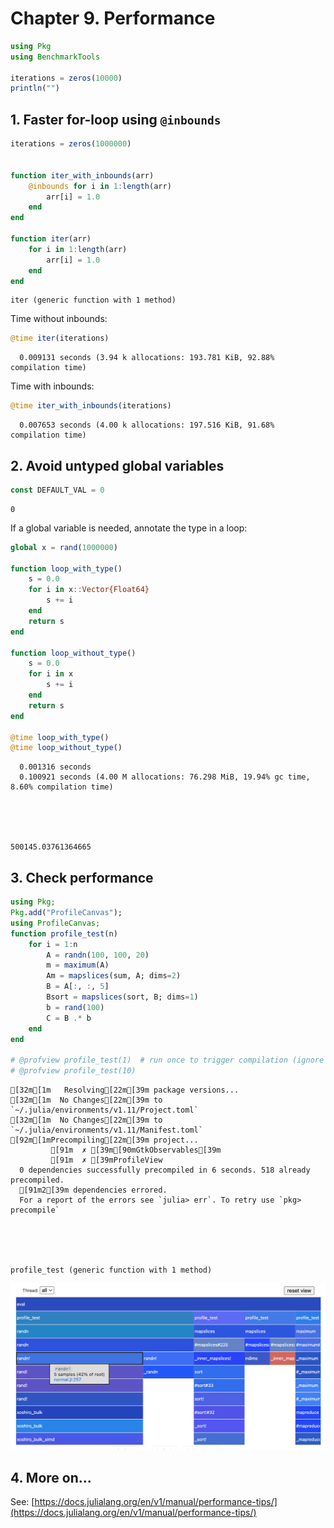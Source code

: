 # Chapter 9. Performance



```julia
using Pkg
using BenchmarkTools

iterations = zeros(10000)
println("")
```

    


## 1. Faster for-loop using `@inbounds`


```julia
iterations = zeros(1000000)


function iter_with_inbounds(arr)
    @inbounds for i in 1:length(arr)
        arr[i] = 1.0
    end
end

function iter(arr)
    for i in 1:length(arr)
        arr[i] = 1.0
    end
end
```




    iter (generic function with 1 method)



Time without inbounds:


```julia
@time iter(iterations)
```

      0.009131 seconds (3.94 k allocations: 193.781 KiB, 92.88% compilation time)


Time with inbounds:


```julia
@time iter_with_inbounds(iterations)
```

      0.007653 seconds (4.00 k allocations: 197.516 KiB, 91.68% compilation time)


## 2. Avoid untyped global variables


```julia
const DEFAULT_VAL = 0
```




    0



If a global variable is needed, annotate the type in a loop:


```julia
global x = rand(1000000)

function loop_with_type()
    s = 0.0
    for i in x::Vector{Float64}
        s += i
    end
    return s
end

function loop_without_type()
    s = 0.0
    for i in x
        s += i
    end
    return s
end

@time loop_with_type()
@time loop_without_type()
```

      0.001316 seconds
      0.100921 seconds (4.00 M allocations: 76.298 MiB, 19.94% gc time, 8.60% compilation time)





    500145.03761364665



## 3. Check performance


```julia
using Pkg;
Pkg.add("ProfileCanvas");
using ProfileCanvas;
function profile_test(n)
    for i = 1:n
        A = randn(100, 100, 20)
        m = maximum(A)
        Am = mapslices(sum, A; dims=2)
        B = A[:, :, 5]
        Bsort = mapslices(sort, B; dims=1)
        b = rand(100)
        C = B .* b
    end
end

# @profview profile_test(1)  # run once to trigger compilation (ignore this one)
# @profview profile_test(10)
```

    [32m[1m   Resolving[22m[39m package versions...
    [32m[1m  No Changes[22m[39m to `~/.julia/environments/v1.11/Project.toml`
    [32m[1m  No Changes[22m[39m to `~/.julia/environments/v1.11/Manifest.toml`
    [92m[1mPrecompiling[22m[39m project...
             [91m  ✗ [39m[90mGtkObservables[39m
             [91m  ✗ [39mProfileView
      0 dependencies successfully precompiled in 6 seconds. 518 already precompiled.
      [91m2[39m dependencies errored.
      For a report of the errors see `julia> err`. To retry use `pkg> precompile`





    profile_test (generic function with 1 method)



![](../image/profile.png)

## 4. More on...
See: [https://docs.julialang.org/en/v1/manual/performance-tips/](https://docs.julialang.org/en/v1/manual/performance-tips/)
